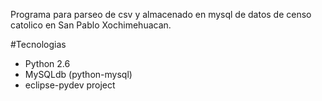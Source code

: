 Programa para parseo de csv y almacenado en mysql de
datos de censo catolico en San Pablo Xochimehuacan.

#Tecnologias
 - Python 2.6
 - MySQLdb (python-mysql)
 - eclipse-pydev project



